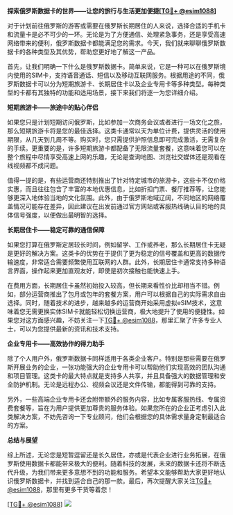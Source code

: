 **探索俄罗斯数据卡的世界——让您的旅行与生活更加便捷[[TG💪+ @esim1088](https://t.me/s/esim1088)]**

对于计划前往俄罗斯的游客或需要在俄罗斯长期居住的人来说，选择合适的手机卡和流量卡是必不可少的一环。无论是为了方便通信、处理紧急事务，还是享受高速网络带来的便利，俄罗斯数据卡都能满足您的需求。今天，我们就来聊聊俄罗斯数据卡的各种类型及其优势，帮助您更好地了解这一产品。

首先，让我们明确一下什么是俄罗斯数据卡。简单来说，它是一种可以在俄罗斯境内使用的SIM卡，支持语音通话、短信以及移动互联网服务。根据用途的不同，俄罗斯数据卡可以分为短期旅游卡、长期居住卡以及企业专用卡等多种类型。每种类型的卡都有其独特的功能和适用场景，接下来我们将逐一为您详细介绍。

**短期旅游卡——旅途中的贴心伴侣**

如果您只是计划短期访问俄罗斯，比如参加一次商务会议或者进行一场文化之旅，那么短期旅游卡将是您的最佳选择。这类卡通常以天为单位计费，提供灵活的使用期限，从几天到几周不等。购买时，您只需提供护照信息即可完成激活，无需复杂的手续。更重要的是，许多短期旅游卡都配备了无限流量套餐，这意味着您可以在整个旅程中尽情享受高速上网的乐趣，无论是查询地图、浏览社交媒体还是观看在线视频都不成问题。

值得一提的是，有些运营商还特别推出了针对特定城市的旅游卡，这些卡不仅价格实惠，而且往往包含了丰富的本地优惠信息，比如折扣门票、餐厅推荐等，让您能够更深入地体验当地的文化氛围。此外，由于俄罗斯地域辽阔，不同地区的网络覆盖情况可能存在差异，因此建议在出发前通过官方网站或客服热线确认目的地的具体信号强度，以便做出最明智的选择。

**长期居住卡——稳定可靠的通信保障**

如果您打算在俄罗斯定居较长时间，例如留学、工作或养老，那么长期居住卡无疑是更好的解决方案。这类卡的优势在于提供了更为稳定的信号覆盖和更高的数据传输速度，非常适合需要频繁使用互联网的人群。此外，长期居住卡通常支持多种语言界面，操作起来更加直观友好，即使是初次接触也能快速上手。

在费用方面，长期居住卡虽然初始投入较高，但长期来看性价比却相当不错。例如，部分运营商推出了包月或包年的套餐方案，用户可以根据自己的实际需求自由选择。同时，随着技术的进步，越来越多的运营商开始采用虚拟eSIM技术，这意味着您无需更换实体SIM卡就能轻松切换运营商，极大地提升了使用的便捷性。如果您对这方面感兴趣，不妨关注一下[TG💪+ @esim1088](https://t.me/s/esim1088)，那里汇聚了许多专业人士，可以为您提供最新的资讯和技术支持。

**企业专用卡——高效协作的得力助手**

除了个人用户外，俄罗斯数据卡同样适用于各类企业客户。特别是那些需要在俄罗斯开展业务的企业，一张功能强大的企业专用卡可以帮助他们实现高效的团队沟通和项目管理。这类卡的最大特点就是支持多人共享，并且具备强大的数据管理和安全防护机制。无论是远程办公、视频会议还是文件传输，都能得到可靠的支持。

另外，一些高端企业专用卡还会附带额外的服务内容，比如专属客服热线、专属资费套餐等，旨在为用户提供更加尊贵的服务体验。如果您所在的企业正考虑引入此类解决方案，不妨先咨询一下专业顾问，他们会根据您的具体需求量身定制最适合的方案。

**总结与展望**

综上所述，无论您是短暂逗留还是长久居住，亦或是代表企业进行业务拓展，在俄罗斯使用数据卡都能带来极大的便利。随着科技的发展，未来的数据卡还将不断迭代升级，为我们带来更多意想不到的功能和服务。希望本文能够帮助大家更好地认识俄罗斯数据卡，并找到适合自己的那一款。最后，再次提醒大家关注[TG💪+ @esim1088](https://t.me/s/esim1088)，那里有更多干货等着您！ 

[[TG💪+ @esim1088](https://t.me/s/esim1088)] ![](https://i.postimg.cc/4NQfJmqS/Snipaste-2025-05-13-00-14-12.png)